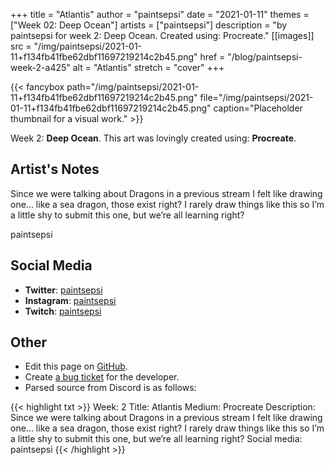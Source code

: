 +++
title =       "Atlantis"
author =      "paintsepsi"
date =        "2021-01-11"
themes =      ["Week 02: Deep Ocean"]
artists =     ["paintsepsi"]
description = "by paintsepsi for week 2: Deep Ocean. Created using: Procreate."
[[images]]
              src = "/img/paintsepsi/2021-01-11+f134fb41fbe62dbf11697219214c2b45.png"
              href = "/blog/paintsepsi-week-2-a425"
              alt = "Atlantis"
              stretch = "cover"
+++


{{< fancybox path="/img/paintsepsi/2021-01-11+f134fb41fbe62dbf11697219214c2b45.png" file="/img/paintsepsi/2021-01-11+f134fb41fbe62dbf11697219214c2b45.png" caption="Placeholder thumbnail for a visual work." >}}


Week 2: **Deep Ocean**. This art was lovingly created using: **Procreate**.

## Artist's Notes

Since we were talking about Dragons in a previous stream I felt like drawing one... like a sea dragon, those exist right? I rarely draw things like this so I’m a little shy to submit this one, but we’re all learning right? 

paintsepsi

## Social Media

- **Twitter**: <a href='https://twitter.com/paintsepsi' target='_blank'>paintsepsi</a>
- **Instagram**: <a href='https://instagram.com/paintsepsi' target='_blank'>paintsepsi</a>
- **Twitch**: <a href='https://twitch.tv/paintsepsi' target='_blank'>paintsepsi</a>


## Other

- Edit this page on [GitHub](https://github.com/teaminkling/web-refresh/edit/main/content/blog/paintsepsi-week-2-a425.md).
- Create [a bug ticket](https://github.com/teaminkling/web-refresh/issues/new?assignees=&labels=bug&template=problem-report.md&title=) for the developer.
- Parsed source from Discord is as follows:

{{< highlight txt >}}
Week: 2
Title: Atlantis
Medium: Procreate
Description: Since we were talking about Dragons in a previous stream I felt like drawing one... like a sea dragon, those exist right? I rarely draw things like this so I’m a little shy to submit this one, but we’re all learning right? 
Social media: paintsepsi
{{< /highlight >}}